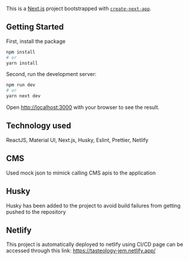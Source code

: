 This is a [Next.js](https://nextjs.org) project bootstrapped with [`create-next-app`](https://nextjs.org/docs/app/api-reference/cli/create-next-app).

## Getting Started

First, install the package
```bash
npm install
# or
yarn install
```

Second, run the development server:

```bash
npm run dev
# or
yarn next dev
```

Open [http://localhost:3000](http://localhost:3000) with your browser to see the result.

## Technology used
ReactJS, Material UI, Next.js, Husky, Eslint, Prettier, Netlify

## CMS
Used mock json to mimick calling CMS apis to the application

## Husky
Husky has been added to the project to avoid build failures from getting pushed to the repository

## Netlify

This project is automatically deployed to netlify using CI/CD
page can be accessed through this link: https://tasteology-jem.netlify.app/

